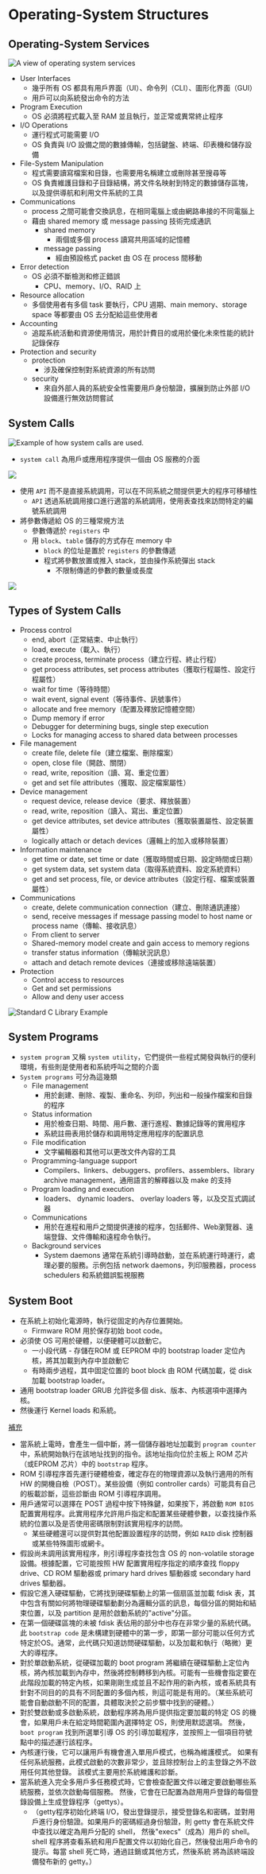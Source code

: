 # Operating-System Structures
## Operating-System Services

![A view of operating system services](https://i.imgur.com/5iPQPu4.png)
- User Interfaces
  - 幾乎所有 OS 都具有用戶界面（UI）、命令列（CLI）、圖形化界面（GUI）
  - 用戶可以向系統發出命令的方法
- Program Execution 
  - OS 必須將程式載入至 RAM 並且執行，並正常或異常終止程序
- I/O Operations
  - 運行程式可能需要 I/O
  - OS 負責與 I/O 設備之間的數據傳輸，包括鍵盤、終端、印表機和儲存設備
- File-System Manipulation
  - 程式需要讀寫檔案和目錄，也需要用名稱建立或刪除甚至搜尋等
  - OS 負責維護目錄和子目錄結構，將文件名映射到特定的數據儲存區塊，以及提供導航和利用文件系統的工具
- Communications
  - process 之間可能會交換訊息，在相同電腦上或由網路串接的不同電腦上
  - 藉由 shared memory 或 message passing 技術完成通訊
    - shared memory
      - 兩個或多個 process 讀寫共用區域的記憶體
    - message passing
      - 經由預設格式 packet 由 OS 在 process 間移動
- Error detection 
  - OS 必須不斷檢測和修正錯誤
    - CPU、memory、I/O、RAID 上
- Resource allocation 
  - 多個使用者有多個 task 要執行，CPU 週期、main memory、storage space 等都要由 OS 去分配給這些使用者
- Accounting 
  - 追蹤系統活動和資源使用情況，用於計費目的或用於優化未來性能的統計記錄保存
- Protection and security
  - protection
    - 涉及確保控制對系統資源的所有訪問
  - security
    - 來自外部人員的系統安全性需要用戶身份驗證，擴展到防止外部 I/O 設備進行無效訪問嘗試
## System Calls

![Example of how system calls are used.](https://i.imgur.com/m0JTRVs.png)

- `system call` 為用戶或應用程序提供一個由 OS 服務的介面

![](https://i.imgur.com/CDrHFlY.png)
- 使用 `API` 而不是直接系統調用，可以在不同系統之間提供更大的程序可移植性
  - `API` 透過系統調用接口進行適當的系統調用，使用表查找來訪問特定的編號系統調用
- 將參數傳遞給 OS 的三種常規方法
  - 參數傳遞於 `registers` 中
  - 用 `block`、`table` 儲存的方式存在 memory 中
    - `block` 的位址是置於 `registers` 的參數傳遞
    - 程式將參數放置或推入 stack，並由操作系統彈出 stack
      - 不限制傳遞的參數的數量或長度

![](https://i.imgur.com/PWR3tqS.png)

## Types of System Calls
- Process control
  - end, abort（正常結束、中止執行）
  - load, execute（載入、執行）
  - create process, terminate process（建立行程、終止行程）
  - get process attributes, set process attributes（獲取行程屬性、設定行程屬性）
  - wait for time（等待時間）
  - wait event, signal event（等待事件、訊號事件）
  - allocate and free memory（配置及釋放記憶體空間）
  - Dump memory if error
  - Debugger for determining bugs, single step execution
  - Locks for managing access to shared data between processes
- File management
  - create file, delete file（建立檔案、刪除檔案）
  - open, close file（開啟、關閉）
  - read, write, reposition（讀、寫、重定位置）
  - get and set file attributes（獲取、設定檔案屬性）
- Device management
  - request device, release device（要求、釋放裝置）
  - read, write, reposition（讀入、寫出、重定位置）
  - get device attributes, set device attributes（獲取裝置屬性、設定裝置屬性）
  - logically attach or detach devices（邏輯上的加入或移除裝置）
- Information maintenance
  - get time or date, set time or date（獲取時間或日期、設定時間或日期）
  - get system data, set system data（取得系統資料、設定系統資料）
  - get and set process, file, or device attributes（設定行程、檔案或裝置屬性）
- Communications
  - create, delete communication connection（建立、刪除通訊連接）
  - send, receive messages if message passing model to host name or process name（傳輸、接收訊息）
  - From client to server
  - Shared-memory model create and gain access to memory regions
  - transfer status information（傳輸狀況訊息）
  - attach and detach remote devices（連接或移除遠端裝置）
- Protection
  - Control access to resources
  - Get and set permissions
  - Allow and deny user access
  
![Standard C Library Example](https://i.imgur.com/M5d30cW.png)

## System Programs
- `system program` 又稱 `system utility`，它們提供一些程式開發與執行的便利環境，有些則是使用者和系統呼叫之間的介面
- `System programs` 可分為這幾類
  - File management
    - 用於創建、刪除、複製、重命名、列印，列出和一般操作檔案和目錄的程序
  - Status information
    - 用於檢查日期、時間、用戶數、運行進程、數據記錄等的實用程序
    - 系統註冊表用於儲存和調用特定應用程序的配置訊息
  - File modification
    - 文字編輯器和其他可以更改文件內容的工具
  - Programming-language support
    - Compilers、linkers、debuggers、profilers、assemblers、library archive management，通用語言的解釋器以及 make 的支持
  - Program loading and execution
    - loaders、 dynamic loaders、 overlay loaders 等，以及交互式調試器
  - Communications
    - 用於在進程和用戶之間提供連接的程序，包括郵件、Web瀏覽器、遠端登錄、文件傳輸和遠程命令執行。
  - Background services
    - System daemons 通常在系統引導時啟動，並在系統運行時運行，處理必要的服務。示例包括 network daemons，列印服務器，process schedulers 和系統錯誤監視服務
    
## System Boot

- 在系統上初始化電源時，執行從固定的內存位置開始。
  - Firmware ROM 用於保存初始 boot code。
- 必須使 OS 可用於硬體，以便硬體可以啟動它。
  - 一小段代碼 - 存儲在ROM 或 EEPROM 中的 bootstrap loader 定位內核，將其加載到內存中並啟動它
  - 有時兩步過程，其中固定位置的 boot block 由 ROM 代碼加載，從 disk 加載 bootstrap loader。
- 通用 bootstrap loader GRUB 允許從多個 disk、版本、內核選項中選擇內核。
- 然後運行 Kernel loads 和系統。

[補充](https://www.cs.uic.edu/~jbell/CourseNotes/OperatingSystems/2_Structures.html)

- 當系統上電時，會產生一個中斷，將一個儲存器地址加載到 `program counter` 中，系統開始執行在該地址找到的指令。該地址指向位於主板上 ROM 芯片（或EPROM 芯片）中的 `bootstrap` 程序。
- ROM 引導程序首先運行硬體檢查，確定存在的物理資源以及執行適用的所有 HW 的開機自檢（POST）。某些設備（例如 controller cards）可能具有自己的板載診斷，這些診斷由 ROM 引導程序調用。
- 用戶通常可以選擇在 POST 過程中按下特殊鍵，如果按下，將啟動 `ROM BIOS` 配置實用程序。此實用程序允許用戶指定和配置某些硬體參數，以查找操作系統的位置以及是否使用密碼限制對該實用程序的訪問。
  - 某些硬體還可以提供對其他配置設置程序的訪問，例如 `RAID` disk 控制器或某些特殊圖形或網卡。
- 假設尚未調用該實用程序，則引導程序查找包含 OS 的 non-volatile storage 設備。根據配置，它可能按照 HW 配置實用程序指定的順序查找 floppy drive、CD ROM 驅動器或 primary hard drives 驅動器或 secondary hard drives 驅動器。
- 假設它進入硬碟驅動，它將找到硬碟驅動上的第一個扇區並加載 fdisk 表，其中包含有關如何將物理硬碟驅動劃分為邏輯分區的訊息，每個分區的開始和結束位置，以及 partition 是用於啟動系統的"active"分區。
- 在第一個硬碟區塊的未被 fdisk 表佔用的部分中也存在非常少量的系統代碼。此 `bootstrap code` 是未構建到硬體中的第一步，即第一部分可能以任何方式特定於OS。通常，此代碼只知道訪問硬碟驅動，以及加載和執行（略微）更大的導程序。
- 對於單啟動系統，從硬碟加載的 boot program 將繼續在硬碟驅動上定位內核，將內核加載到內存中，然後將控制轉移到內核。可能有一些機會指定要在此階段加載的特定內核，如果剛剛生成並且不起作用的新內核，或者系統具有針對不同目的的具有不同配置的多個內核，則這可能是有用的。（某些系統可能會自動啟動不同的配置，具體取決於之前步驟中找到的硬體。）
- 對於雙啟動或多啟動系統，啟動程序將為用戶提供指定要加載的特定 OS 的機會，如果用戶未在給定時間範圍內選擇特定 OS，則使用默認選項。 然後，`boot program` 找到所選單引導 OS 的引導加載程序，並按照上一個項目符號點中的描述運行該程序。
- 內核運行後，它可以讓用戶有機會進入單用戶模式，也稱為維護模式。 如果有任何系統服務，此模式啟動的次數非常少，並且除控制台上的主登錄之外不啟用任何其他登錄。 該模式主要用於系統維護和診斷。
- 當系統進入完全多用戶多任務模式時，它會檢查配置文件以確定要啟動哪些系統服務，並依次啟動每個服務。 然後，它會在已配置為啟用用戶登錄的每個登錄設備上生成登錄程序（gettys）。
  - （getty程序初始化終端 I/O，發出登錄提示，接受登錄名和密碼，並對用戶進行身份驗證。如果用戶的密碼經過身份驗證，則 getty 會在系統文件中查找以確定為用戶分配的 shell， 然後"execs"（成為）用戶的 shell。shell 程序將查看系統和用戶配置文件以初始化自己，然後發出用戶命令的提示。每當 shell 死亡時，通過註銷或其他方式，然後系統 將為該終端設備發布新的 getty。） 
